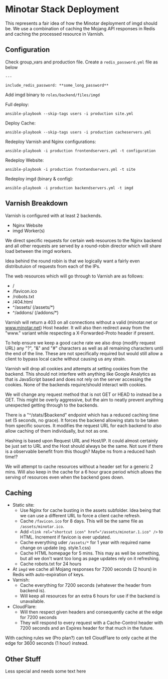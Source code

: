 # Minotar Stack Deployment

This represents a fair idea of how the Minotar deployment of imgd should be. We use a combination of caching the Mojang API responses in Redis and caching the processed resource in Varnish.

## Configuration

Check group_vars and production file. Create a `redis_password.yml` file as below

````
---

include_redis_password: **some_long_password**
````

Add imgd binary to `roles/backend/files/imgd`

Full deploy:

`ansible-playbook --skip-tags users -i production site.yml`

Deploy Cache:

`ansible-playbook --skip-tags users -i production cacheservers.yml`

Redeploy Varnish and Nginx configurations:

`ansible-playbook -i production frontendservers.yml -t configuration`

Redeploy Website:

`ansible-playbook -i production frontendservers.yml -t site`

Redeploy imgd (binary & config):

`ansible-playbook -i production backendservers.yml -t imgd`

## Varnish Breakdown

Varnish is configured with at least 2 backends.
 * Nginx Website
 * imgd Worker(s)

We direct specific requests for certain web resources to the Nginx backend and all other requests are served by a round-robin director which will share load between the imgd workers.

Idea behind the round robin is that we logically want a fairly even distributuion of requests from each of the IPs.

The web resources which will go through to Varnish are as follows:
* /
* /favicon.ico
* /robots.txt
* /404.html
* ^/assets/ (/assets/*)
* ^/addons/ (/addons/*)

Varnish will return a 403 on all connections without a valid (minotar.net or www.minotar.net) Host header. It will also then redirect away from the "www." variant while respecting a X-Forwarded-Proto header if present.

To help ensure we keep a good cache rate we also drop (modify request URL) any "?", "&" and "#" characters as well as all remaining characters until the end of the line. These are not specifically required but would still allow a client to bypass local cache without causing us any strain.

Varnish will drop all cookies and attempts at setting cookies from the backend. This should not interfere with anything like Google Analytics as that is JavaScript based and does not rely on the server accessing the cookies. None of the backends require/should interact with cookies.

We will change any request method that is not GET or HEAD to instead be a GET. This might be overly aggressive, but the aim to neatly prevent anything unexpected getting through to the backends.

There is a "^/stats/$backend" endpoint which has a reduced caching time set (5 seconds, no grace). It forces the backend allowing stats to be taken from specific sources. It modifies the request URL for each backend to also allow caching of them individually, but not as one.

Hashing is based upon Request URL and Host/IP. It could almost certainly be just set to URL and the Host should always be the same. Not sure if there is a observable benefit from this though? Maybe ns from a reduced hash time!?

We will attempt to cache resources without a header set for a generic 2 mins. Will also keep in the cache for a 6 hour grace period which allows the serving of resources even when the backend goes down.

## Caching

* Static site:
  * Use Nginx for cache busting in the assets subfolder. Idea being that we can use a different URL to force a client cache refresh.
  * Cache `/favicon.ico` for 8 days. This will be the same file as `/assets/minotar.ico`.
  * Add `<link rel="shortcut icon" href="/assets/minotar.1.ico" />` to HTML. Increment if favicon is ever updated.
  * Cache everything uder `/assets/*` for 1 year with required name change on update (eg. style.1.css)
  * Cache HTML homepage for 5 mins. This may as well be something, but all we don't want too long as page updates rely on it refreshing.
  * Cache robots.txt for 24 hours
* At `imgd` we cache all Mojang responses for 7200 seconds (2 hours) in Redis with auto-expiration of keys.
* Varnish:
  * Cache everything for 7200 seconds (whatever the header from backend is).
  * Will keep all resources for an extra 6 hours for use if the backend is unavailable.
* CloudFlare:
  * Will then respect given headers and consequently cache at the edge for 7200 seconds
  * They will respond to every request with a Cache-Control header with 7200 seconds and an Expires header for that much in the future.

With caching rules we (Pro plan?) can tell CloudFlare to only cache at the edge for 3600 seconds (1 hour) instead.

## Other Stuff

Less special and needs some text here
